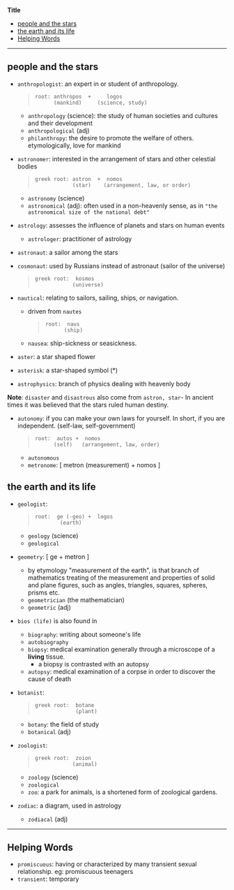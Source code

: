 **Title**

- [people and the stars](#people-and-the-stars)
- [the earth and its life](#the-earth-and-its-life)
- [Helping Words](#helping-words)

---

## people and the stars

- `anthropologist`: an expert in or student of anthropology.

  > ```
  > root: anthropos  +     logos
  >       (mankind)     (science, study)
  > ```

  - `anthropology` (science): the study of human societies and cultures and their development
  - `anthropological` (adj)
  - `philanthropy`: the desire to promote the welfare of others. etymologically, love for mankind

- `astronomer`: interested in the arrangement of stars and other celestial bodies

  > ```
  > greek root: astron  +  nomos
  >             (star)    (arrangement, law, or order)
  > ```

  - `astronomy` (science)
  - `astronomical` (adj): often used in a non-heavenly sense, as in `"the astronomical size of the national debt"`

- `astrology`: assesses the influence of planets and stars on human events

  - `astrologer`: practitioner of astrology

- `astronaut`: a sailor among the stars
- `cosmonaut`: used by Russians instead of astronaut (sailor of the universe)

  > ```
  > greek root:  kosmos
  >             (universe)
  > ```

- `nautical`: relating to sailors, sailing, ships, or navigation.

  - driven from `nautes`
    > ```
    > root:  naus
    >       (ship)
    > ```
  - `nausea`: ship-sickness or seasickness.

- `aster`: a star shaped flower
- `asterisk`: a star-shaped symbol (\*)
- `astrophysics`: branch of physics dealing with heavenly body

**Note**: `disaster` and `disastrous` also come from `astron, star`- In ancient times it was believed that the stars ruled human destiny.

- `autonomy`: if you can make your own laws for yourself. In short, if you are independent. (self-law, self-government)

  > ```
  > root:  autos +  nomos
  >       (self)   (arrangement, law, order)
  > ```

  - `autonomous`
  - `metronome`: [ metron (measurement) + nomos ]

## the earth and its life

- `geologist`:

  > ```
  > root:  ge (-geo) +  logos
  >         (earth)
  > ```

  - `geology` (science)
  - `geological`

- `geometry`: [ ge + metron ]

  - by etymology "measurement of the earth", is that branch of mathematics treating of the measurement and properties of solid and plane figures, such as angles, triangles, squares, spheres, prisms etc.
  - `geometrician` (the mathematician)
  - `geometric` (adj)

- `bios (life)` is also found in

  - `biography`: writing about someone's life
  - `autobiography`
  - `biopsy`: medical examination generally through a microscope of a **living** tissue.
    - a biopsy is contrasted with an autopsy
  - `autopsy`: medical examination of a corpse in order to discover the cause of death

- `botanist`:

  > ```
  > greek root:  botane
  >              (plant)
  > ```

  - `botany`: the field of study
  - `botanical` (adj)

- `zoologist`:

  > ```
  > greek root:  zoion
  >             (animal)
  > ```

  - `zoology` (science)
  - `zoological`
  - `zoo`: a park for animals, is a shortened form of zoological gardens.

- `zodiac`: a diagram, used in astrology
  - `zodiacal` (adj)

---

## Helping Words

- `promiscuous`: having or characterized by many transient sexual relationship. eg: promiscuous teenagers
- `transient`: temporary
